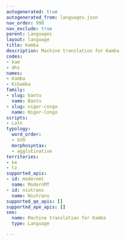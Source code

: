 ```yaml
---
autogenerated: true
autogenerated_from: languages.json
nav_order: 998
nav_exclude: true
parent: Languages
layout: language
title: Kamba
description: Machine translation for Kamba
codes:
- kam
- dhs
names:
- Kamba
- Kikamba
family:
- slug: bantu
  name: Bantu
- slug: niger-congo
  name: Niger-Congo
scripts:
- Latn
typology:
  word_order:
  - SVO
  morphosyntax:
  - agglutinative
territories:
- ke
- tz
supported_apis:
- id: modernmt
  name: ModernMT
- id: niutrans
  name: Niutrans
supported_qe_apis: []
supported_ape_apis: []
seo:
  name: Machine translation for Kamba
  type: Language

---
```


